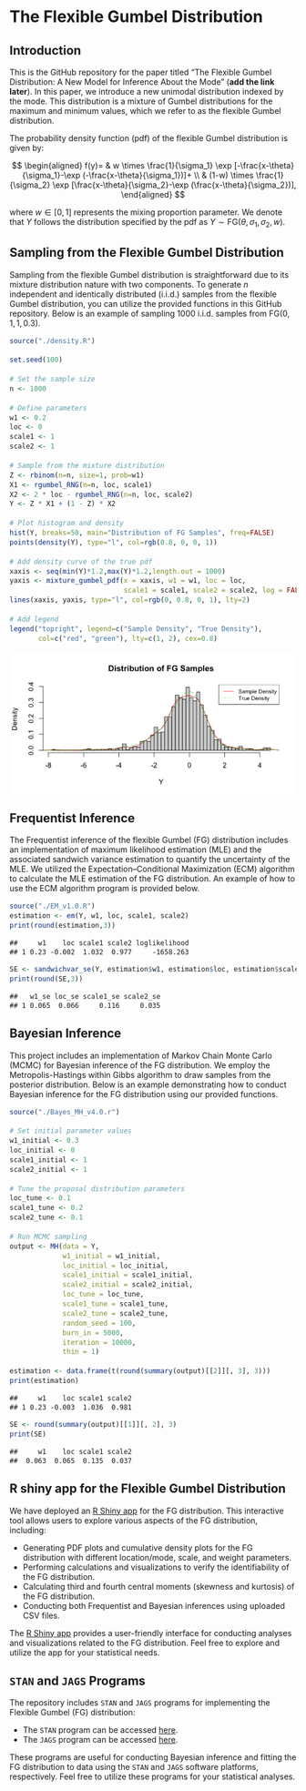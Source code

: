 The Flexible Gumbel Distribution
================

## Introduction

This is the GitHub repository for the paper titled “The Flexible Gumbel
Distribution: A New Model for Inference About the Mode” (**add the link
later**). In this paper, we introduce a new unimodal distribution
indexed by the mode. This distribution is a mixture of Gumbel
distributions for the maximum and minimum values, which we refer to as
the flexible Gumbel distribution.

The probability density function (pdf) of the flexible Gumbel
distribution is given by:

$$
\begin{aligned}
f(y)= & w \times \frac{1}{\sigma_1} \exp [-\frac{x-\theta}{\sigma_1}-\exp (-\frac{x-\theta}{\sigma_1})]+ \\
& (1-w) \times \frac{1}{\sigma_2} \exp [\frac{x-\theta}{\sigma_2}-\exp (\frac{x-\theta}{\sigma_2})],
\end{aligned}
$$

where $w \in[0,1]$ represents the mixing proportion parameter. We denote
that $Y$ follows the distribution specified by the pdf as
$Y \sim \text{FG}(\theta, \sigma_1, \sigma_2, w)$.

## Sampling from the Flexible Gumbel Distribution

Sampling from the flexible Gumbel distribution is straightforward due to
its mixture distribution nature with two components. To generate $n$
independent and identically distributed (i.i.d.) samples from the
flexible Gumbel distribution, you can utilize the provided functions in
this GitHub repository. Below is an example of sampling 1000 i.i.d.
samples from $\text{FG}(0,1,1,0.3)$.

``` r
source("./density.R")

set.seed(100)

# Set the sample size
n <- 1000

# Define parameters
w1 <- 0.2
loc <- 0
scale1 <- 1
scale2 <- 1

# Sample from the mixture distribution
Z <- rbinom(n=n, size=1, prob=w1)
X1 <- rgumbel_RNG(n=n, loc, scale1)
X2 <- 2 * loc - rgumbel_RNG(n=n, loc, scale2)
Y <- Z * X1 + (1 - Z) * X2

# Plot histogram and density
hist(Y, breaks=50, main="Distribution of FG Samples", freq=FALSE)
points(density(Y), type="l", col=rgb(0.8, 0, 0, 1))

# Add density curve of the true pdf
xaxis <- seq(min(Y)*1.2,max(Y)*1.2,length.out = 1000)
yaxis <- mixture_gumbel_pdf(x = xaxis, w1 = w1, loc = loc, 
                            scale1 = scale1, scale2 = scale2, log = FALSE)
lines(xaxis, yaxis, type="l", col=rgb(0, 0.8, 0, 1), lty=2)

# Add legend
legend("topright", legend=c("Sample Density", "True Density"), 
       col=c("red", "green"), lty=c(1, 2), cex=0.8)
```

<img src="README_files/figure-gfm/unnamed-chunk-1-1.png" style="display: block; margin: auto;" />

## Frequentist Inference

The Frequentist inference of the flexible Gumbel (FG) distribution
includes an implementation of maximum likelihood estimation (MLE) and
the associated sandwich variance estimation to quantify the uncertainty
of the MLE. We utilized the Expectation–Conditional Maximization (ECM)
algorithm to calculate the MLE estimation of the FG distribution. An
example of how to use the ECM algorithm program is provided below.

``` r
source("./EM_v1.0.R")
estimation <- em(Y, w1, loc, scale1, scale2)
print(round(estimation,3))
```

    ##     w1    loc scale1 scale2 loglikelihood
    ## 1 0.23 -0.002  1.032  0.977     -1658.263

``` r
SE <- sandwichvar_se(Y, estimation$w1, estimation$loc, estimation$scale1, estimation$scale2)
print(round(SE,3))
```

    ##   w1_se loc_se scale1_se scale2_se
    ## 1 0.065  0.066     0.116     0.035

## Bayesian Inference

This project includes an implementation of Markov Chain Monte Carlo
(MCMC) for Bayesian inference of the FG distribution. We employ the
Metropolis-Hastings within Gibbs algorithm to draw samples from the
posterior distribution. Below is an example demonstrating how to conduct
Bayesian inference for the FG distribution using our provided functions.

``` r
source("./Bayes_MH_v4.0.r")

# Set initial parameter values
w1_initial <- 0.3
loc_initial <- 0
scale1_initial <- 1
scale2_initial <- 1

# Tune the proposal distribution parameters
loc_tune <- 0.1
scale1_tune <- 0.2
scale2_tune <- 0.1

# Run MCMC sampling
output <- MH(data = Y,
             w1_initial = w1_initial,
             loc_initial = loc_initial,
             scale1_initial = scale1_initial,
             scale2_initial = scale2_initial,
             loc_tune = loc_tune,
             scale1_tune = scale1_tune,
             scale2_tune = scale2_tune,
             random_seed = 100,
             burn_in = 5000,
             iteration = 10000,
             thin = 1)

estimation <- data.frame(t(round(summary(output)[[2]][, 3], 3)))
print(estimation)
```

    ##     w1    loc scale1 scale2
    ## 1 0.23 -0.003  1.036  0.981

``` r
SE <- round(summary(output)[[1]][, 2], 3)
print(SE)
```

    ##     w1    loc scale1 scale2 
    ##  0.063  0.065  0.135  0.037

## R shiny app for the Flexible Gumbel Distribution

We have deployed an [R Shiny
app](https://qingyang.shinyapps.io/gumbel_mixture/) for the FG
distribution. This interactive tool allows users to explore various
aspects of the FG distribution, including:

- Generating PDF plots and cumulative density plots for the FG
  distribution with different location/mode, scale, and weight
  parameters.
- Performing calculations and visualizations to verify the
  identifiability of the FG distribution.
- Calculating third and fourth central moments (skewness and kurtosis)
  of the FG distribution.
- Conducting both Frequentist and Bayesian inferences using uploaded CSV
  files.

The [R Shiny app](https://qingyang.shinyapps.io/gumbel_mixture/)
provides a user-friendly interface for conducting analyses and
visualizations related to the FG distribution. Feel free to explore and
utilize the app for your statistical needs.

## `STAN` and `JAGS` Programs

The repository includes `STAN` and `JAGS` programs for implementing the
Flexible Gumbel (FG) distribution:

- The `STAN` program can be accessed
  [here](https://github.com/rh8liuqy/flexible_Gumbel/tree/main/table2/model_fitting.stan).
- The `JAGS` program can be accessed
  [here](https://github.com/rh8liuqy/flexible_Gumbel/tree/main/table2/Gumbel_Mixture_JAGS.BUG).

These programs are useful for conducting Bayesian inference and fitting
the FG distribution to data using the `STAN` and `JAGS` software
platforms, respectively. Feel free to utilize these programs for your
statistical analyses.
